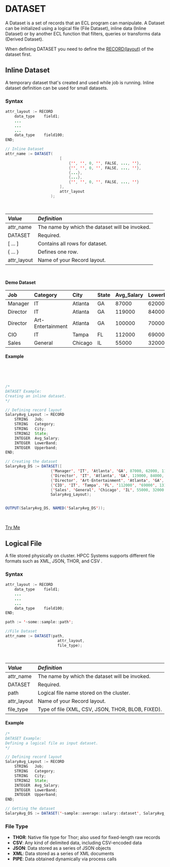 # DATASET

A Dataset is a set of records that an ECL program can manipulate. A Dataset can be initialized using a logical file (File Dataset), inline data (Inline Dataset) or by another ECL function that filters, queries or transforms data (Derived Dataset).

When defining DATASET you need to define the [RECORD(layout)](./record.md) of the dataset first. 

## Inline Dataset

A temporary dataset that's created and used while job is running. Inline dataset definition can be used for small datasets.

### Syntax

```java
attr_layout := RECORD
    data_type    field1;
    ...
    ...
    ...
    data_type    field100;
END;

// Inline Dataset
attr_name := DATASET(
                        [ 
                            {'', '', 0, '', FALSE, ..., ''}, 
                            {'', '', 0, '', FALSE, ..., ''},
                            {...},
                            {...},
                            {'', '', 0, '', FALSE, ..., ''}
                        ],
                        attr_layout
                    );
```

<br> 

|*Value*|*Definition*|
|:----|:---------|
attr_name   | The name by which the dataset will be invoked.
DATASET     | Required.
[ ... ]       | Contains all rows for dataset.
{ ... }       | Defines one row.
attr_layout | Name of your Record layout.

<br>

**Demo Dataset**

|Job|Category|City|State|Avg_Salary|LowerBand|Upperband|
|:--|:--|:--|:--|:--|:--|:--|
Manager|IT|Atlanta|GA|87000|62000|114000
Director|IT|Atlanta|GA|119000|84000|156000
Director|Art-Entertainment|Atlanta|GA|100000|70000|133000
CIO|IT|Tampa|FL|112000|69000|131000
Sales|General|Chicago|IL|55000|32000|121000


#### Example

<br>
<pre id="">

``` java
/*
DATASET Example:
Creating an inline dataset.
*/

// Defining record layout
SalaryAvg_Layout := RECORD
    STRING   Job;
    STRING   Category;
    STRING   City;
    STRING2  State;
    INTEGER  Avg_Salary;
    INTEGER  LowerBand;
    INTEGER  Upperband;
END;

// Creating the dataset
SalaryAvg_DS := DATASET([
                    {'Manager', 'IT', 'Atlanta', 'GA', 87000, 62000, 114000},
                    {'Director', 'IT', 'Atlanta', 'GA', 119000, 84000, 156000},
                    {'Director', 'Art-Entertainment', 'Atlanta', 'GA', 100000, 70000, 133000},
                    {'CIO', 'IT', 'Tampa', 'FL', '112000', '69000', 131000},
                    {'Sales', 'General', 'Chicago', 'IL', 55000, 32000, 121000}], 
                    SalaryAvg_Layout);


OUTPUT(SalaryAvg_DS, NAMED('SalaryAvg_DS'));


```
</pre>

<a class="trybutton" href="javascript:OpenECLEditor([''])"> Try Me </a>



## Logical File

A file stored physically on cluster. HPCC Systems supports different file formats such as XML, JSON, THOR, and CSV . 

### Syntax

```java
attr_layout := RECORD
    data_type    field1;
    ...
    ...
    ...
    data_type    field100;
END;

path := '~some::sample::path';

//File Dataset
attr_name := DATASET(path,
                       attr_layout,
                       file_type);
```

<br>

|*Value*|*Definition*|
|:----|:---------|
attr_name   | The name by which the dataset will be invoked.
DATASET     | Required.
path        | Logical file name stored on the cluster.
attr_layout | Name of your Record layout.
file_type   | Type of file (XML, CSV, JSON, THOR, BLOB, FIXED).


#### Example

``` java
/*
DATASET Example:
Defining a logical file as input dataset.
*/

// Defining record layout
SalaryAvg_Layout := RECORD
    STRING   Job;
    STRING   Category;
    STRING   City;
    STRING2  State;
    INTEGER  Avg_Salary;
    INTEGER  LowerBand;
    INTEGER  Upperband;
END;

// Getting the dataset
SalaryAvg_DS := DATASET('~sample::average::salary::dataset', SalaryAvg_Layout, THOR);

```


### File Type

- **THOR**: Native file type for Thor; also used for fixed-length raw records
- **CSV**:  Any kind of delimited data, including CSV-encoded data
- **JSON**: Data stored as a series of JSON objects
- **XML**:  Data stored as a series of XML documents
- **PIPE**: Data obtained dynamically via process calls

